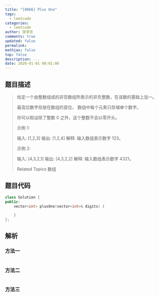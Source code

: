 ```yaml
---
title: "[0066] Plus One"
tags:
  - leetcode
categories:
  - leetcode
author: 张学志
comments: true
updated: false
permalink:
mathjax: false
top: false
description: ...
date: 2020-01-01 00:01:06
---
```


## 题目描述

> 给定一个由整数组成的非空数组所表示的非负整数，在该数的基础上加一。 
> 
> 最高位数字存放在数组的首位， 数组中每个元素只存储单个数字。 
> 
> 你可以假设除了整数 0 之外，这个整数不会以零开头。 
> 
> 示例 1: 
> 
> 输入: [1,2,3]
> 输出: [1,2,4]
> 解释: 输入数组表示数字 123。
> 
> 
> 示例 2: 
> 
> 输入: [4,3,2,1]
> 输出: [4,3,2,2]
> 解释: 输入数组表示数字 4321。
> 
> Related Topics 数组

## 题目代码

```cpp
class Solution {
public:
    vector<int> plusOne(vector<int>& digits) {
        
    }
};
```

## 解析

### 方法一

```cpp

```

### 方法二

```cpp

```

### 方法三

```cpp

```


